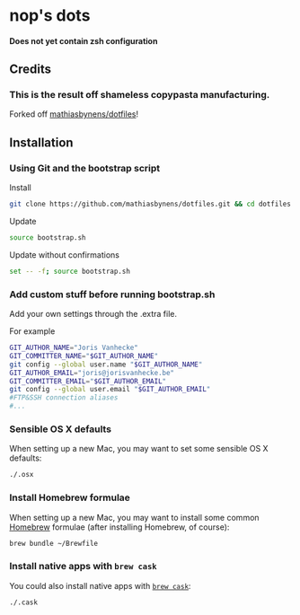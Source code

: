 # nop's dots
#### Does not yet contain zsh configuration

## Credits
### This is the result off shameless copypasta manufacturing.

Forked off 
[mathiasbynens/dotfiles](https://github.com/mathiasbynens/dotfiles)!

## Installation


### Using Git and the bootstrap script
Install

```bash
git clone https://github.com/mathiasbynens/dotfiles.git && cd dotfiles && source bootstrap.sh
```

Update

```bash
source bootstrap.sh
```

Update without confirmations

```bash
set -- -f; source bootstrap.sh
```


### Add custom stuff before running bootstrap.sh 

Add your own settings through the .extra file.

For example

```bash
GIT_AUTHOR_NAME="Joris Vanhecke"
GIT_COMMITTER_NAME="$GIT_AUTHOR_NAME"
git config --global user.name "$GIT_AUTHOR_NAME"
GIT_AUTHOR_EMAIL="joris@jorisvanhecke.be"
GIT_COMMITTER_EMAIL="$GIT_AUTHOR_EMAIL"
git config --global user.email "$GIT_AUTHOR_EMAIL"
#FTP&SSH connection aliases
#...
```

### Sensible OS X defaults

When setting up a new Mac, you may want to set some sensible OS X defaults:

```bash
./.osx
```

### Install Homebrew formulae

When setting up a new Mac, you may want to install some common [Homebrew](http://brew.sh/) formulae (after installing Homebrew, of course):

```bash
brew bundle ~/Brewfile
```

### Install native apps with `brew cask`

You could also install native apps with [`brew cask`](https://github.com/phinze/homebrew-cask):

```bash
./.cask
```



